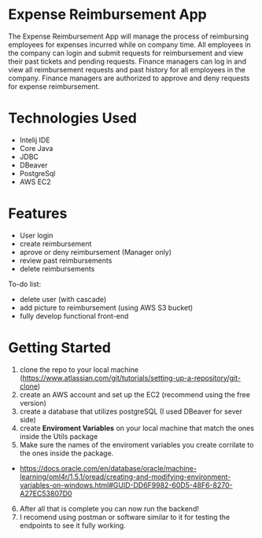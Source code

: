 # Expense Reimbursement App
The Expense Reimbursement App will manage the process of reimbursing employees for expenses incurred while on company time. All employees in the company can login and submit requests for reimbursement and view their past tickets and pending requests. Finance managers can log in and view all reimbursement requests and past history for all employees in the company. Finance managers are authorized to approve and deny requests for expense reimbursement.

# Technologies Used
- Intelij IDE
- Core Java
- JDBC
- DBeaver
- PostgreSql
- AWS EC2

# Features
- User login
- create reimbursement
- aprove or deny reimbursement (Manager only)
- review past reimbursements
- delete reimbursements

To-do list:
- delete user (with cascade)
- add picture to reimbursement (using AWS S3 bucket)
- fully develop functional front-end

# Getting Started 
1. clone the repo to your local machine (https://www.atlassian.com/git/tutorials/setting-up-a-repository/git-clone)
2. create an AWS account and set up the EC2 (recommend using the free version) 
3. create a database that utilizes postgreSQL (I used DBeaver for sever side) 
4. create **Enviroment Variables** on your local machine that match the ones inside the Utils package 
5. Make sure the names of the enviroment variables you create corrilate to the ones inside the package.
  - https://docs.oracle.com/en/database/oracle/machine-learning/oml4r/1.5.1/oread/creating-and-modifying-environment-variables-on-windows.html#GUID-DD6F9982-60D5-48F6-8270-A27EC53807D0
6. After all that is complete you can now run the backend! 
7. I recomend using postman or software similar to it for testing the endpoints to see it fully working.
